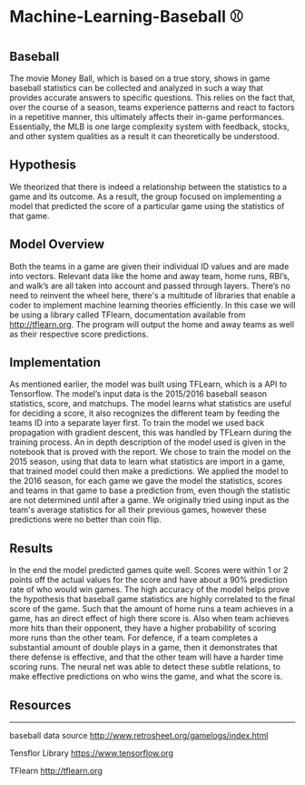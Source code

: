# Machine-Learning-Baseball ⚾

## Baseball
The movie Money Ball, which is based on a true story, shows in game baseball statistics can be collected and analyzed in such a way that provides accurate answers to specific questions. This relies on the fact that, over the course of a season, teams experience patterns and react to factors in a repetitive manner, this ultimately affects their in-game performances. Essentially, the MLB is one large complexity system with feedback, stocks, and other system qualities as a result it can theoretically be understood.

## Hypothesis
We theorized that there is indeed a relationship between the statistics to a game and its outcome. As a result, the group focused on implementing a model that predicted the score of a particular game using the statistics of that game.

## Model Overview
Both the teams in a game are given their individual ID values and are made into vectors. Relevant data like the home and away team, home runs, RBI’s, and walk’s are all taken into account and passed through layers. There’s no need to reinvent the wheel here, there's a multitude of libraries that enable a coder to implement machine learning theories efficiently. In this case we will be using a library called TFlearn, documentation available from http://tflearn.org. The program will output the home and away teams as well as their respective score predictions.
 
 ## Implementation
 As mentioned earlier, the model was built using TFLearn, which is a API to Tensorflow. The model’s input data is the 2015/2016 baseball season statistics, score, and matchups. The model learns what statistics are useful for deciding a score, it also recognizes the different team by feeding the teams ID into a separate layer first. To train the model we used back propagation with gradient descent, this was handled by TFLearn during the training process. An in depth description of the model used is given in the notebook that is proved with the report. We chose to train the model on the 2015 season, using that data to learn what statistics are import in a game, that trained model could then make a predictions. We applied the model to the 2016 season, for each game we gave the model the statistics, scores and teams in that game to base a prediction from, even though the statistic are not determined until after a game. We originally tried using input as the team's average statistics for all their previous games, however these predictions were no better than coin flip.
 
## Results
In the end the model predicted games quite well. Scores were within 1 or 2 points off the actual values for the score and have about a 90% prediction rate of who would win games. The high accuracy of the model helps prove the hypothesis that baseball game statistics are highly correlated to the final score of the game. Such that the amount of home runs a team achieves in a game, has an direct effect of high there score is. Also when team achieves more hits than their opponent, they have a higher probability of scoring more runs than the other team. For defence, if a team completes a substantial amount of double plays in a game, then it demonstrates that there defense is effective, and that the other team will have a harder time scoring runs. The neural net was able to detect these subtle relations, to make effective predictions on who wins the game, and what the score is.


## Resources
*********
baseball data source
http://www.retrosheet.org/gamelogs/index.html

Tensflor Library
https://www.tensorflow.org

TFlearn
http://tflearn.org
